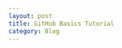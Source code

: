 ```yaml
---
layout: post
title: GitHub Basics Tutorial
category: Blog
---
```


<!--stackedit_data:
eyJoaXN0b3J5IjpbLTIwNDc2MDU0NjBdfQ==
-->